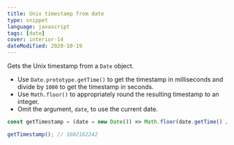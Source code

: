 ```yaml
---
title: Unix timestamp from date
type: snippet
language: javascript
tags: [date]
cover: interior-14
dateModified: 2020-10-19
---
```


Gets the Unix timestamp from a `Date` object.

- Use `Date.prototype.getTime()` to get the timestamp in milliseconds and divide by `1000` to get the timestamp in seconds.
- Use `Math.floor()` to appropriately round the resulting timestamp to an integer.
- Omit the argument, `date`, to use the current date.

```js
const getTimestamp = (date = new Date()) => Math.floor(date.getTime() / 1000);

getTimestamp(); // 1602162242
```
